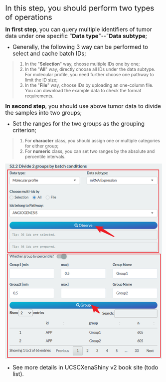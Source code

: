 <font size="5">In this step, you should perform two types of operations</font>





<font size="4">**In first step**, you can query multiple identifiers of tumor data under one specific "**Data type**"--"**Data subtype**;</font> 

- <font size="4">Generally, the following 3 way can be performed to select and cache batch IDs;</font></font>

> 1. In the "**Selection**" way, choose multiple IDs one by one;
> 2. In the "**All**" way, directly choose all IDs under the data subtype. For molecular profile, you need further choose one pathway to limit the ID size;
> 3. In the "**File**" way, choose IDs by uploading an one-column file. You can download the example data to check the format requirements.

<font size="4">**In second step**, you should use above tumor data to divide the samples into two groups;</font> 

- <font size="4">Set the ranges for the two groups as the grouping criterion;</font> 
> 1. For **character** class, you should assign one or multiple categories for either group;
> 2. For **numeric** class, you can set two ranges by the absolute and percentile intervals.


<p align="center">
<img src="https://raw.githubusercontent.com/lishensuo/images2/main/img01/image-20240114175257792.png" alt="image-20240114175257792" width="700"/>
<p>



- <font size="4"> See more details in UCSCXenaShiny v2 book site (todo list). </font> 

